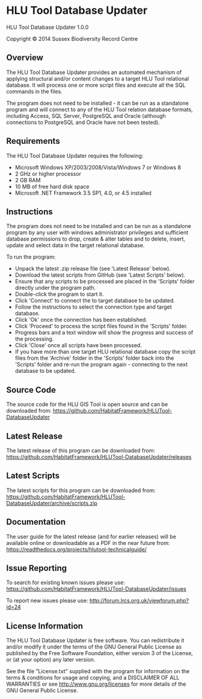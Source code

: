 HLU Tool Database Updater
=========================

HLU Tool Database Updater 1.0.0

Copyright © 2014 Sussex Biodiversity Record Centre

Overview
--------
The HLU Tool Database Updater provides an automated mechanism of applying
structural and/or content changes to a target HLU Tool relational database.
It will process one or more script files and execute all the SQL commands
in the files.

The program does not need to be installed - it can be run as a standalone
program and will connect to any of the HLU Tool relation database formats,
including Access, SQL Server, PostgreSQL and Oracle (although connections to
PostgreSQL and Oracle have not been tested).

Requirements
------------
The HLU Tool Database Updater requires the following:
 - Microsoft Windows XP/2003/2008/Vista/Windows 7 or Windows 8 
 - 2 GHz or higher processor
 - 2 GB RAM
 - 10 MB of free hard disk space
 - Microsoft .NET Framework 3.5 SP1, 4.0, or 4.5 installed

Instructions
------------
The program does not need to be installed and can be run as a standalone program
by any user with windows administrator privileges and sufficient database permissions
to drop, create & alter tables and to delete, insert, update and select data in
the target relational database.

To run the program:
- Unpack the latest .zip release file (see 'Latest Release' below).
- Download the latest scripts from GitHub (see 'Latest Scripts' below).
- Ensure that any scripts to be processed are placed in the 'Scripts' folder
  directly under the program path.
- Double-click the program to start it.
- Click 'Connect' to connect the to target database to be updated.
- Follow the instructions to select the connection type and target database.
- Click 'Ok' once the connection has been established.
- Click 'Proceed' to process the script files found in the 'Scripts' folder.
- Progress bars and a text window will show the progress and success of the
  processing.
- Click 'Close' once all scripts have been processed.
- If you have more than one target HLU relational database copy the script
  files from the 'Archive' folder in the 'Scripts' folder back into the
  'Scripts' folder and re-run the program again - connecting to the next
  database to be updated.

Source Code
-----------
The source code for the HLU GIS Tool is open source and can be downloaded from:
<https://github.com/HabitatFramework/HLUTool-DatabaseUpdater>

Latest Release
--------------
The latest release of this program can be downloaded from:
<https://github.com/HabitatFramework/HLUTool-DatabaseUpdater/releases>

Latest Scripts
--------------
The latest scripts for this program can be downloaded from:
<https://github.com/HabitatFramework/HLUTool-DatabaseUpdater/archive/scripts.zip>

Documentation
-------------
The user guide for the latest release (and for earlier releases) will be available
online or downloadable as a PDF in the near future from:
<https://readthedocs.org/projects/hlutool-technicalguide/>

Issue Reporting
---------------
To search for existing known issues please use:
<https://github.com/HabitatFramework/HLUTool-DatabaseUpdater/issues>

To report new issues please use:
<http://forum.lrcs.org.uk/viewforum.php?id=24>

License Information
-------------------
The HLU Tool Database Updater is free software. You can redistribute it and/or
modify it under the terms of the GNU General Public License as published by the
Free Software Foundation, either version 3 of the License, or (at your option)
any later version.

See the file "License.txt" supplied with the program for information on the
terms & conditions for usage and copying, and a DISCLAIMER OF ALL WARRANTIES
or see http://www.gnu.org/licenses for more details of the GNU General Public
License.
